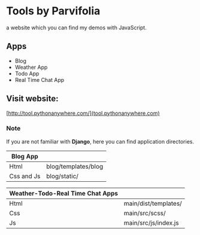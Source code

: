 # Tools by Parvifolia

a website which you can find my demos with JavaScript.


## Apps

* Blog
* Weather App
* Todo App
* Real Time Chat App

## Visit website:

[http://tool.pythonanywhere.com/](tool.pythonanywhere.com)

### Note

If you are not familiar with **Django**, here you can find application directories.


Blog App |  
--- | --- 
Html | blog/templates/blog
Css and Js | blog/static/

  

Weather-Todo-Real Time Chat Apps |  
--- | --- 
Html | main/dist/templates/
Css | main/src/scss/
Js | main/src/js/index.js
